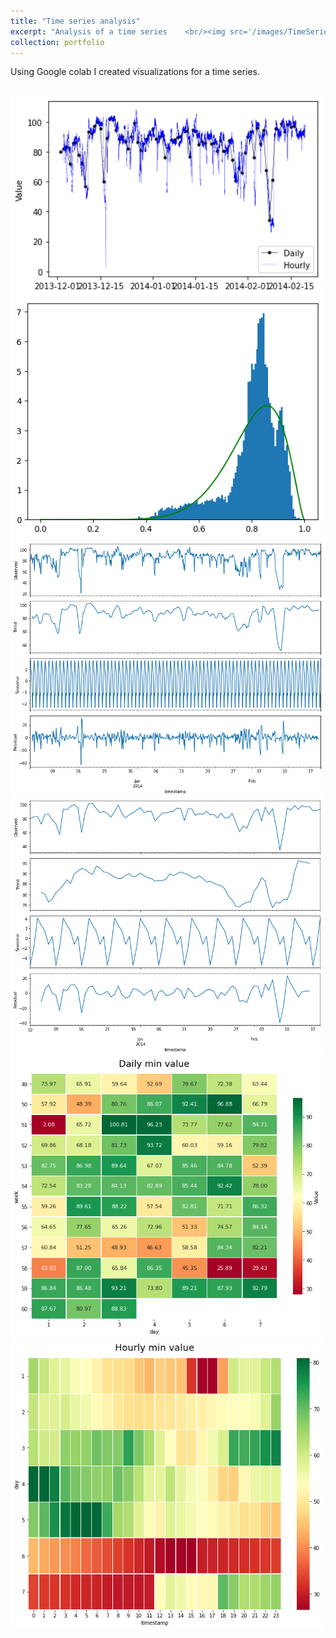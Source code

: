 ```yaml
---
title: "Time series analysis"
excerpt: "Analysis of a time series    <br/><img src='/images/TimeSeries/time_series.png' width="400" height=auto>"
collection: portfolio
---
```


Using Google colab I created visualizations for a time series. 

<br/><img src='/images/TimeSeries/time_series.png' width="500" height=auto>
<br/><img src='/images/TimeSeries/densidad.png' width="500" height=auto>
<br/><img src='/images/TimeSeries/additive_decomposition.png' width="500" height=auto>
<br/><img src='/images/TimeSeries/additive_decomposition_2.png' width="500" height=auto>
<br/><img src='/images/TimeSeries/heat_map1.png' width="500" height=auto>
 <br/><img src='/images/TimeSeries/heat_map2.png' width="500" height=auto>   
